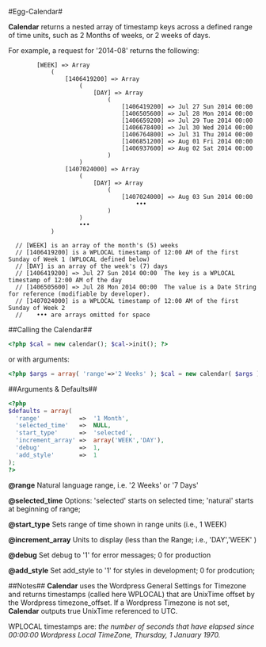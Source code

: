 #Egg-Calendar#

**Calendar** returns a nested array of timestamp keys across a defined range of time units, such as 2 Months of weeks, or 2 weeks of days.

For example, a request for '2014-08' returns the following:
```
  		[WEEK] => Array
  			(
  				[1406419200] => Array
  					(
  						[DAY] => Array
  							(
  								[1406419200] => Jul 27 Sun 2014 00:00
  								[1406505600] => Jul 28 Mon 2014 00:00
  								[1406659200] => Jul 29 Tue 2014 00:00
  								[1406678400] => Jul 30 Wed 2014 00:00
  								[1406764800] => Jul 31 Thu 2014 00:00
  								[1406851200] => Aug 01 Fri 2014 00:00
  								[1406937600] => Aug 02 Sat 2014 00:00
  							)
  					)
  				[1407024000] => Array
  					(
  						[DAY] => Array
  							(
  								[1407024000] => Aug 03 Sun 2014 00:00
  									•••
  							)
  					)
  					•••
  			)
  			
  // [WEEK] is an array of the month's (5) weeks
  // [1406419200] is a WPLOCAL timestamp of 12:00 AM of the first Sunday of Week 1 (WPLOCAL defined below)
  // [DAY] is an array of the week's (7) days
  // [1406419200] => Jul 27 Sun 2014 00:00	The key is a WPLOCAL timestamp of 12:00 AM of the day
  // [1406505600] => Jul 28 Mon 2014 00:00	The value is a Date String for reference (modifiable by developer).
  // [1407024000] is a WPLOCAL timestamp of 12:00 AM of the first Sunday of Week 2 
  //    ••• are arrays omitted for space
```

##Calling the Calendar##
```php
<?php $cal = new calendar(); $cal->init(); ?>
```  
  or with arguments:
```php
<?php $args = array( 'range'=>'2 Weeks' ); $cal = new calendar( $args ); $cal->init(); ?>
```  

##Arguments & Defaults##

```php
<?php
$defaults = array(
  'range'           =>  '1 Month',
  'selected_time'   =>  NULL,										
  'start_type'      =>  'selected',									
  'increment_array' =>  array('WEEK','DAY'),						
  'debug'           =>  1, 
  'add_style'       =>  1											
);
?>
```
**@range**                Natural language range, i.e. '2 Weeks' or '7 Days'

**@selected_time**        Options: 'selected' starts on selected time; 'natural' starts at beginning of range;

**@start_type**           Sets range of time shown in range units (i.e., 1 WEEK)

**@increment_array**      Units to display (less than the Range; i.e., 'DAY','WEEK' )

**@debug**                Set debug to '1' for error messages; 0 for production

**@add_style**            Set add_style to '1' for styles in development; 0 for prodcution;

##Notes##
**Calendar** uses the Wordpress General Settings for Timezone and returns timestamps (called here WPLOCAL) that are UnixTime offset by the Wordpress timezone_offset. If a Wordpress Timezone is not set, **Calendar** outputs true UnixTime referenced to UTC. 

WPLOCAL timestamps are: *the number of seconds that have elapsed since 00:00:00 Wordpress Local TimeZone, Thursday, 1 January 1970.*


